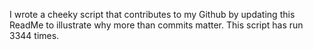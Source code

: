 I wrote a cheeky script that contributes to my Github by updating this ReadMe to illustrate why more than commits matter. This script has run 3344 times.